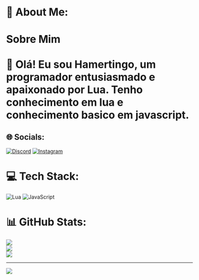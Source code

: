 # 💫 About Me:
# Sobre Mim<br><br>👋 Olá! Eu sou Hamertingo, um programador entusiasmado e apaixonado por Lua. Tenho conhecimento em lua e conhecimento basico em javascript.

## 🌐 Socials:
[![Discord](https://img.shields.io/badge/Discord-%237289DA.svg?logo=discord&logoColor=white)](https://discord.gg/https://discord.gg/rQzqRrpzQz) [![Instagram](https://img.shields.io/badge/Instagram-%23E4405F.svg?logo=Instagram&logoColor=white)](https://instagram.com/Hamerti015) 

# 💻 Tech Stack:
![Lua](https://img.shields.io/badge/lua-%232C2D72.svg?style=plastic&logo=lua&logoColor=white) ![JavaScript](https://img.shields.io/badge/javascript-%23323330.svg?style=plastic&logo=javascript&logoColor=%23F7DF1E)
# 📊 GitHub Stats:
![](https://github-readme-stats.vercel.app/api?username=Hamertingo&theme=dracula&hide_border=false&include_all_commits=false&count_private=false)<br/>
![](https://github-readme-streak-stats.herokuapp.com/?user=Hamertingo&theme=dracula&hide_border=false)<br/>
![](https://github-readme-stats.vercel.app/api/top-langs/?username=Hamertingo&theme=dracula&hide_border=false&include_all_commits=false&count_private=false&layout=compact)

---
[![](https://visitcount.itsvg.in/api?id=Hamertingo&icon=0&color=0)](https://visitcount.itsvg.in)

<!-- Proudly created with GPRM ( https://gprm.itsvg.in ) -->
